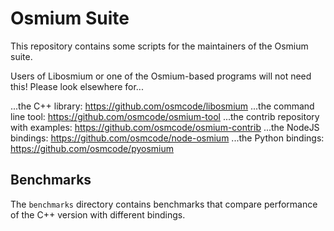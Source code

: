 
# Osmium Suite

This repository contains some scripts for the maintainers of the Osmium suite.

Users of Libosmium or one of the Osmium-based programs will not need this!
Please look elsewhere for...

...the C++ library: https://github.com/osmcode/libosmium
...the command line tool: https://github.com/osmcode/osmium-tool
...the contrib repository with examples: https://github.com/osmcode/osmium-contrib
...the NodeJS bindings: https://github.com/osmcode/node-osmium
...the Python bindings: https://github.com/osmcode/pyosmium

## Benchmarks

The `benchmarks` directory contains benchmarks that compare performance of the
C++ version with different bindings.

